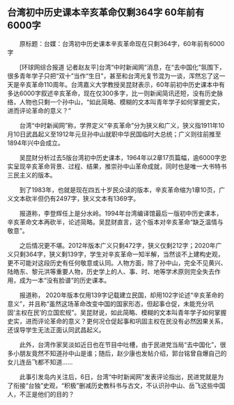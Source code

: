 ## 台湾初中历史课本辛亥革命仅剩364字 60年前有6000字
　　原标题：台媒：台湾初中历史课本辛亥革命现在只剩364字，60年前有6000字

　　[环球网综合报道 记者赵友平]台湾“中时新闻网”消息，在“去中国化”氛围下，很多青年学子只把“双十”当作“生日”，甚至和台湾光复节混为一谈，浑然忘了这一天是辛亥革命110周年。台湾嘉义大学教授吴昆财表示，60年前初中历史课本中有多达6000字叙述辛亥革命，现在仅300多字，比一则新闻简讯还短，没有历史脉络，人物也只剩一个孙中山，“如此简略、模糊的文本叫青年学子如何掌握史实，进而评论革命的意义？”

　　台湾“中时新闻网”称，学界定义“辛亥革命”分为狭义和广义，狭义指1911年10月10日武昌起义至1912年元旦孙中山就职中华民国临时大总统；广义则往前推至1894年兴中会成立。

　　吴昆财分析过去5版台湾初中历史课本，1964年以2章17页篇幅，逾6000字忠实呈现辛亥革命背景、过程、结果，推崇孙中山革命成就，同时也是唯一大书特书三民主义的版本。

　　到了1983年，也就是现在四五十岁民众读的版本，辛亥革命缩为1章10页，广义文本砍半但仍有2497字，狭义文本有1369字。

　　报道称，李登辉任上是分水岭。1994年台湾编译馆最后一版初中历史课本，辛亥革命文本再砍半，论述简略。吴昆财直言，这个版本对辛亥革命“缺乏温情与敬意”。

　　之后情况更不堪。2012年版本广义只剩472字，狭义仅剩212字；2020年广义只剩364字，狭义剩139字，学生对辛亥革命一知半解，当然谈不上建构史观，更不可能对这段历史有任何敬意或认同。人物方面，除了孙中山，完全不见黄兴、陆皓东、黎元洪等重要人物，历史学上的人、事、时、地等学术原则完全失去作用，成为一本“没有脸谱”的历史课本。

　　报道称， 2020年版本仅用139字记载建立民国，却用102字论述“辛亥革命的意义”，并且称“虽然这场革命改变中国的国家形态，但起事仓促，未能充分巩固‘主权在民’的立国宏规”。吴昆财说，如此简略、模糊的文本叫青年学子如何掌握史实，进而评论革命的意义？更何况仓促起事和巩固主权在民没有必然因果关系，还误导学生无法正面认同武昌起义。

　　此外，台湾作家吴淡如近日也在节目中吐槽，由于民进党当局“去中国化”，很多小朋友竟然不知道孙中山是谁；随后，赵少康也发帖介绍，郭台铭曾自爆自己的女儿连岳飞都不知道……

　　此事引发岛内关注后，6日，台湾“中时新闻网”发表评论指出，民进党就是为了衔接“台独”史观，“积极”删减历史教科书与古文，不认识孙中山、岳飞这些中国人，不正是他们的目的？

